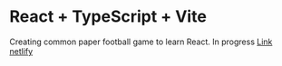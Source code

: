 # React + TypeScript + Vite

Creating common paper football game to learn React. In progress
[Link netlify](https://tangerine-lollipop-4df299.netlify.app/)
